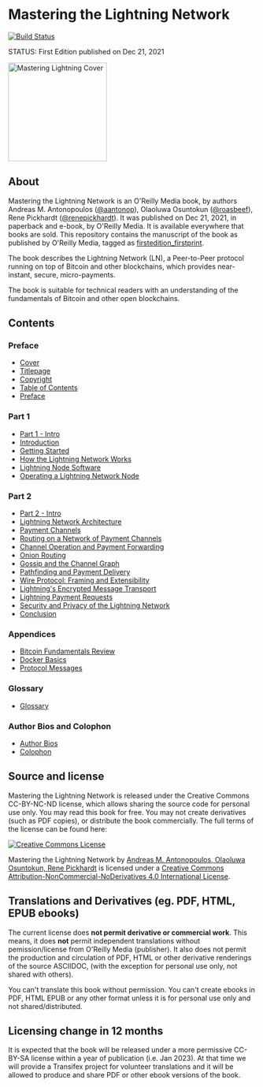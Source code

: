 # Mastering the Lightning Network
[![Build Status](https://travis-ci.com/lnbook/lnbook.svg?branch=develop)](https://travis-ci.com/lnbook/lnbook)

STATUS: First Edition published on Dec 21, 2021

<img src="images/cover_thumb.png" width=200 alt="Mastering Lightning Cover">

## About
Mastering the Lightning Network is an O'Reilly Media book, by authors Andreas M. Antonopoulos ([@aantonop](https://twitter.com/aantonop)), Olaoluwa Osuntokun ([@roasbeef](https://twitter.com/roasbeef)), Rene Pickhardt ([@renepickhardt](https://twitter.com/renepickhardt)). It was published on Dec 21, 2021, in paperback and e-book, by O'Reilly Media. It is available everywhere that books are sold. This repository contains the manuscript of the book as published by O'Reilly Media, tagged as [firstedition_firstprint](https://github.com/lnbook/lnbook/releases/tag/firstedition_firstprint).

The book describes the Lightning Network (LN), a Peer-to-Peer protocol running on top of Bitcoin and other blockchains, which provides near-instant, secure, micro-payments.

The book is suitable for technical readers with an understanding of the fundamentals of Bitcoin and other open blockchains.

## Contents

### Preface

*  [Cover](cover.html)
*  [Titlepage](titlepage.html)
*  [Copyright](copyright.html)
*  [Table of Contents](toc.html)
*  [Preface](preface.asciidoc)

### Part 1

*  [Part 1 - Intro](part_1_divider.asciidoc)
*  [Introduction](01_introduction.asciidoc)
*  [Getting Started](02_getting_started.asciidoc)
*  [How the Lightning Network Works](03_how_ln_works.asciidoc)
*  [Lightning Node Software](04_node_client.asciidoc)
*  [Operating a Lightning Network Node](05_node_operations.asciidoc)

### Part 2

*  [Part 2 - Intro](part_2_divider.asciidoc)
*  [Lightning Network Architecture](06_lightning_architecture.asciidoc)
*  [Payment Channels](07_payment_channels.asciidoc)
*  [Routing on a Network of Payment Channels](08_routing_htlcs.asciidoc)
*  [Channel Operation and Payment Forwarding](09_channel_operation.asciidoc)
*  [Onion Routing](10_onion_routing.asciidoc)
*  [Gossip and the Channel Graph](11_gossip_channel_graph.asciidoc)
*  [Pathfinding and Payment Delivery](12_path_finding.asciidoc)
*  [Wire Protocol: Framing and Extensibility](13_wire_protocol.asciidoc)
*  [Lightning's Encrypted Message Transport](14_encrypted_transport.asciidoc)
*  [Lightning Payment Requests](15_payment_requests.asciidoc)
*  [Security and Privacy of the Lightning Network](16_security_privacy_ln.asciidoc)
*  [Conclusion](17_conclusion.asciidoc)

### Appendices

*  [Bitcoin Fundamentals Review](appendix_bitcoin_fundamentals_review.asciidoc)
*  [Docker Basics](appendix_docker_basics.asciidoc)
*  [Protocol Messages](appendix_protocol_messages.asciidoc)

### Glossary

*  [Glossary](glossary.asciidoc)

### Author Bios and Colophon

*  [Author Bios](author_bio.html)
*  [Colophon](colo.html)

## Source and license

Mastering the Lightning Network is released under the Creative Commons CC-BY-NC-ND license, which allows sharing the source code for personal use only. You may read this book for free. You may not create derivatives (such as PDF copies), or distribute the book commercially. The full terms of the license can be found here:

[![Creative Commons License](https://i.creativecommons.org/l/by-nc-nd/4.0/88x31.png)](https://creativecommons.org/licenses/by-nc-nd/4.0/)

<span xmlns:dct="http://purl.org/dc/terms/" property="dct:title">Mastering the Lightning Network</span> by <a xmlns:cc="http://creativecommons.org/ns#" href="https://lnbook.info/" property="cc:attributionName" rel="cc:attributionURL">Andreas M. Antonopoulos, Olaoluwa Osuntokun, Rene Pickhardt</a> is licensed under a <a rel="license" href="http://creativecommons.org/licenses/by-nc-nd/4.0/">Creative Commons Attribution-NonCommercial-NoDerivatives 4.0 International License</a>.

## Translations and Derivatives (eg. PDF, HTML, EPUB ebooks)

The current license does **not permit derivative or commercial work**. This means, it does **not** permit independent translations without pemission/license from O'Reilly Media (publisher). It also does not permit the production and circulation of PDF, HTML or other derivative renderings of the source ASCIIDOC, (with the exception for personal use only, not shared with others).

You can't translate this book without permission. You can't create ebooks in PDF, HTML EPUB or any other format unless it is for personal use only and not shared/distributed.

## Licensing change in 12 months

It is expected that the book will be released under a more permissive CC-BY-SA license within a year of publication (i.e. Jan 2023). At that time we will provide a Transifex project for volunteer translations and it will be allowed to produce and share PDF or other ebook versions of the book.

